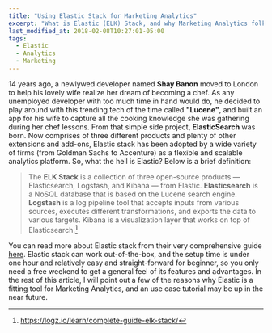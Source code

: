 ```yaml
---
title: "Using Elastic Stack for Marketing Analytics"
excerpt: "What is Elastic (ELK) Stack, and why Marketing Analytics folks to use it for real-time insights."
last_modified_at: 2018-02-08T10:27:01-05:00
tags: 
  - Elastic
  - Analytics
  - Marketing
---
```


14 years ago, a newlywed developer named **Shay Banon** moved to London to help his lovely wife realize her dream of becoming a chef. As any unemployed developer with too much time in hand would do, he decided to play around with this trending tech of the time called **"Lucene"**, and built an app for his wife to capture all the cooking knowledge she was gathering during her chef lessons. From that simple side project, **ElasticSearch** was born. Now comprises of three different products and plenty of other extensions and add-ons, Elastic stack has been adopted by a wide variety of firms (from Goldman Sachs to Accenture) as a flexible and scalable analytics platform. So, what the hell is Elastic? Below is a brief definition:

>The **ELK Stack** is a collection of three open-source products — Elasticsearch, Logstash, and Kibana — from Elastic. **Elasticsearch** is a NoSQL database that is based on the Lucene search engine. **Logstash** is a log pipeline tool that accepts inputs from various sources, executes different transformations, and exports the data to various targets. Kibana is a visualization layer that works on top of Elasticsearch.[^1]

[^1]: <https://logz.io/learn/complete-guide-elk-stack/>

You can read more about Elastic stack from their very comprehensive guide [here](https://www.elastic.co/guide/en/elasticsearch/reference/current/index.html). Elastic stack can work out-of-the-box, and the setup time is under one hour and relatively easy and straight-forward for beginner, so you only need a free weekend to get a general feel of its features and advantages. In the rest of this article, I will point out a few of the reasons why Elastic is a fitting tool for Marketing Analytics, and an use case tutorial may be up in the near future.

